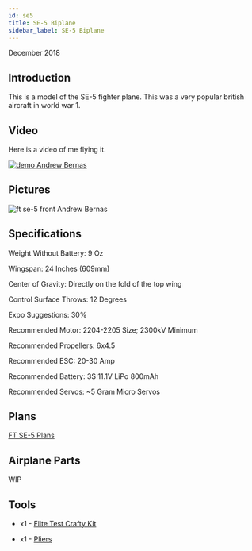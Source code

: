 ```yaml
---
id: se5
title: SE-5 Biplane
sidebar_label: SE-5 Biplane
---
```

December 2018

## Introduction

This is a model of the SE-5 fighter plane. This was a very popular british aircraft in world war 1. 

## Video

Here is a video of me flying it.

[![demo Andrew Bernas](assets/rc-airplanes/se-5/demo.jpg)](https://www.youtube.com/watch?v=7rs0aV4w3zU)

## Pictures

![ft se-5 front Andrew Bernas](assets/rc-airplanes/se-5/se-5-1.jpg)

## Specifications

Weight Without Battery: 9 Oz 

Wingspan: 24 Inches (609mm)

Center of Gravity: Directly on the fold of the top wing

Control Surface Throws: 12 Degrees

Expo Suggestions: 30%

Recommended  Motor: 2204-2205 Size; 2300kV Minimum

Recommended Propellers: 6x4.5

Recommended ESC: 20-30 Amp

Recommended Battery: 3S 11.1V LiPo 800mAh

Recommended Servos: ~5 Gram Micro Servos

## Plans

[FT SE-5 Plans](assets/rc-airplanes/se-5/se-5.pdf)

## Airplane Parts

WIP

## Tools

* x1 - [Flite Test Crafty Kit](https://store.flitetest.com/flite-test-crafty-kit-flt-5010/p791877)

* x1 - [Pliers](https://www.amazon.com/Tools-VISE-GRIP-Pliers-6-Inch-2078216/dp/B000A0OW2M?ref_=Oct_BSellerC_553314_1&pf_rd_p=192c0672-a4fc-5e22-b935-349dd71711e1&pf_rd_s=merchandised-search-6&pf_rd_t=101&pf_rd_i=553314&pf_rd_m=ATVPDKIKX0DER&pf_rd_r=2M4HQBG3AXGM6CT25QDS&pf_rd_r=2M4HQBG3AXGM6CT25QDS&pf_rd_p=192c0672-a4fc-5e22-b935-349dd71711e1)